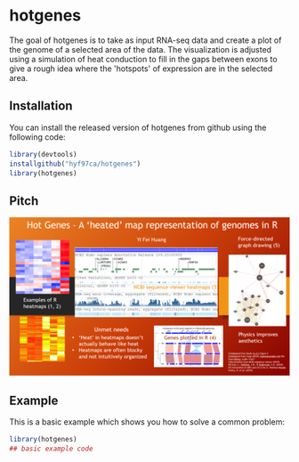 
# hotgenes

<!-- badges: start -->
<!-- badges: end -->

The goal of hotgenes is to take as input RNA-seq data and create a plot of the genome of a selected area of the data. The visualization is adjusted using a simulation of heat conduction to fill in the gaps between exons to give a rough idea where the 'hotspots' of expression are in the selected area.

## Installation

You can install the released version of hotgenes from github using the following code:

``` r
library(devtools)
installgithub("hyf97ca/hotgenes")
library(hotgenes)
```

## Pitch
![](./img/Pitch.PNG)

## Example

This is a basic example which shows you how to solve a common problem:

``` r
library(hotgenes)
## basic example code
```

